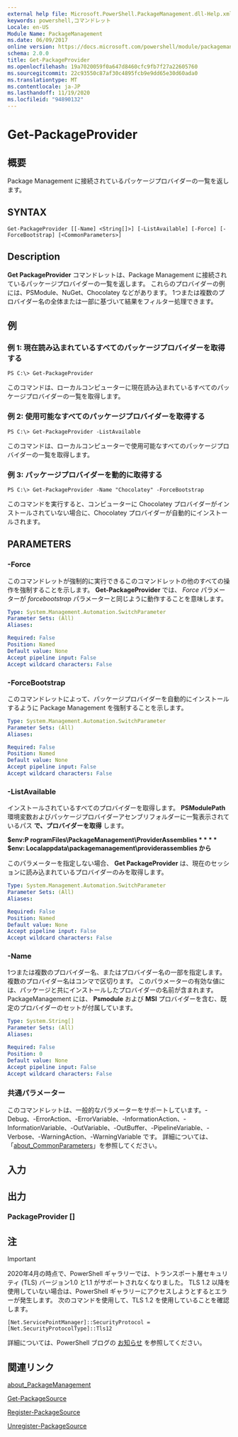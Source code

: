 ```yaml
---
external help file: Microsoft.PowerShell.PackageManagement.dll-Help.xml
keywords: powershell,コマンドレット
Locale: en-US
Module Name: PackageManagement
ms.date: 06/09/2017
online version: https://docs.microsoft.com/powershell/module/packagemanagement/get-packageprovider?view=powershell-7.1&WT.mc_id=ps-gethelp
schema: 2.0.0
title: Get-PackageProvider
ms.openlocfilehash: 19a7020059f0a647d8460cfc9fb7f27a22605760
ms.sourcegitcommit: 22c93550c87af30c4895fcb9e9dd65e30d60ada0
ms.translationtype: MT
ms.contentlocale: ja-JP
ms.lasthandoff: 11/19/2020
ms.locfileid: "94890132"
---
```

# Get-PackageProvider

## 概要
Package Management に接続されているパッケージプロバイダーの一覧を返します。

## SYNTAX

```
Get-PackageProvider [[-Name] <String[]>] [-ListAvailable] [-Force] [-ForceBootstrap] [<CommonParameters>]
```

## Description

**Get PackageProvider** コマンドレットは、Package Management に接続されているパッケージプロバイダーの一覧を返します。
これらのプロバイダーの例には、PSModule、NuGet、Chocolatey などがあります。
1つまたは複数のプロバイダー名の全体または一部に基づいて結果をフィルター処理できます。

## 例

### 例 1: 現在読み込まれているすべてのパッケージプロバイダーを取得する

```
PS C:\> Get-PackageProvider
```

このコマンドは、ローカルコンピューターに現在読み込まれているすべてのパッケージプロバイダーの一覧を取得します。

### 例 2: 使用可能なすべてのパッケージプロバイダーを取得する

```
PS C:\> Get-PackageProvider -ListAvailable
```

このコマンドは、ローカルコンピューターで使用可能なすべてのパッケージプロバイダーの一覧を取得します。

### 例 3: パッケージプロバイダーを動的に取得する

```
PS C:\> Get-PackageProvider -Name "Chocolatey" -ForceBootstrap
```

このコマンドを実行すると、コンピューターに Chocolatey プロバイダーがインストールされていない場合に、Chocolatey プロバイダーが自動的にインストールされます。

## PARAMETERS

### -Force

このコマンドレットが強制的に実行できるこのコマンドレットの他のすべての操作を強制することを示します。
**Get-PackageProvider** では、 *Force* パラメーターが *forcebootstrap* パラメーターと同じように動作することを意味します。

```yaml
Type: System.Management.Automation.SwitchParameter
Parameter Sets: (All)
Aliases:

Required: False
Position: Named
Default value: None
Accept pipeline input: False
Accept wildcard characters: False
```

### -ForceBootstrap

このコマンドレットによって、パッケージプロバイダーを自動的にインストールするように Package Management を強制することを示します。

```yaml
Type: System.Management.Automation.SwitchParameter
Parameter Sets: (All)
Aliases:

Required: False
Position: Named
Default value: None
Accept pipeline input: False
Accept wildcard characters: False
```

### -ListAvailable

インストールされているすべてのプロバイダーを取得します。
**PSModulePath** 環境変数およびパッケージプロバイダーアセンブリフォルダーに一覧表示されているパス **で、プロバイダーを取得** します。

**$env:P rogramFiles\PackageManagement\ProviderAssemblies * * * * $env: Localappdata\packagemanagement\providerassemblies から**

このパラメーターを指定しない場合、 **Get PackageProvider** は、現在のセッションに読み込まれているプロバイダーのみを取得します。

```yaml
Type: System.Management.Automation.SwitchParameter
Parameter Sets: (All)
Aliases:

Required: False
Position: Named
Default value: None
Accept pipeline input: False
Accept wildcard characters: False
```

### -Name

1つまたは複数のプロバイダー名、またはプロバイダー名の一部を指定します。
複数のプロバイダー名はコンマで区切ります。
このパラメーターの有効な値には、パッケージと共にインストールしたプロバイダーの名前が含まれます。PackageManagement には、 **Psmodule** および **MSI** プロバイダーを含む、既定のプロバイダーのセットが付属しています。

```yaml
Type: System.String[]
Parameter Sets: (All)
Aliases:

Required: False
Position: 0
Default value: None
Accept pipeline input: False
Accept wildcard characters: False
```

### 共通パラメーター

このコマンドレットは、一般的なパラメーターをサポートしています。-Debug、-ErrorAction、-ErrorVariable、-InformationAction、-InformationVariable、-OutVariable、-OutBuffer、-PipelineVariable、-Verbose、-WarningAction、-WarningVariable です。 詳細については、「[about_CommonParameters](https://go.microsoft.com/fwlink/?LinkID=113216)」を参照してください。

## 入力

## 出力

### PackageProvider []

## 注

> [!IMPORTANT]
> 2020年4月の時点で、PowerShell ギャラリーでは、トランスポート層セキュリティ (TLS) バージョン1.0 と1.1 がサポートされなくなりました。 TLS 1.2 以降を使用していない場合は、PowerShell ギャラリーにアクセスしようとするとエラーが発生します。 次のコマンドを使用して、TLS 1.2 を使用していることを確認します。
>
> `[Net.ServicePointManager]::SecurityProtocol = [Net.SecurityProtocolType]::Tls12`
>
> 詳細については、PowerShell ブログの [お知らせ](https://devblogs.microsoft.com/powershell/powershell-gallery-tls-support/) を参照してください。

## 関連リンク

[about_PackageManagement](../Microsoft.PowerShell.Core/About/about_PackageManagement.md)

[Get-PackageSource](Get-PackageSource.md)

[Register-PackageSource](Register-PackageSource.md)

[Unregister-PackageSource](Unregister-PackageSource.md)

